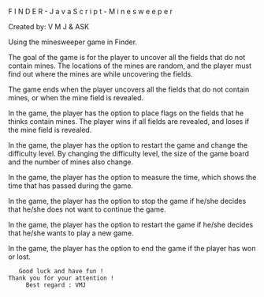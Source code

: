F I N D E R - J a v a S c r i p t - M i n e s w e e p e r

Created by: V M J & ASK

Using the minesweeper game in Finder.

The goal of the game is for the player to uncover all the fields that do not contain
mines. The locations of the mines are random, and the player must find out where the mines are while uncovering the fields.

The game ends when the player uncovers all the fields that do not contain
mines, or when the mine field is revealed.

In the game, the player has the option to place flags on the fields that he thinks contain
mines. The player wins if
all fields are revealed, and loses if the mine field is revealed.

In the game, the player has the option to restart the game and change the difficulty
level. By changing the difficulty level, the size of the game board
and the number of mines also change.

In the game, the player has the option to measure the time, which shows the time that has passed during the game.

In the game, the player has the option to stop the game if he/she decides
that he/she does not want to continue the game.

In the game, the player has the option to restart the game if he/she decides
that he/she wants to play a new game.

In the game, the player has the option to end the game if the player
has won or lost.

       Good luck and have fun !
    Thank you for your attention !
         Best regard : VMJ

                                                     
